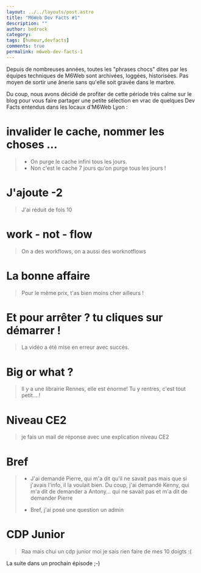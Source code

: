 ```yaml
---
layout: ../../layouts/post.astro
title: "M6Web Dev Facts #1"
description: ""
author: bedrock
category: 
tags: [humour,devfacts]
comments: true  
permalink: m6web-dev-facts-1
---
```


Depuis de nombreuses années, toutes les "phrases chocs" dites par les équipes techniques de M6Web sont archivées, loggées, historisées. Pas moyen de sortir une ânerie sans qu'elle soit gravée dans le marbre.

Du coup, nous avons décidé de profiter de cette période très calme sur le blog pour vous faire partager une petite sélection en vrac de quelques Dev Facts entendus dans les locaux d'M6Web Lyon :


# invalider le cache, nommer les choses ...

> - On purge le cache infini tous les jours.  
>  - Non c'est le cache 7 jours qu'on purge tous les jours !


# J'ajoute -2

> J'ai réduit de fois 10


# work - not - flow

> On a des workflows, on a aussi des worknotflows

# La bonne affaire

> Pour le même prix, t'as bien moins cher ailleurs !


# Et pour arrêter ? tu cliques sur démarrer !

> La vidéo a été mise en erreur avec succès.


# Big or what ?

> Il y a une librairie Rennes, elle est énorme! Tu y rentres, c'est tout petit... !


# Niveau CE2

> je fais un mail de réponse avec une explication niveau CE2


# Bref

> - J'ai demandé Pierre, qui m'a dit qu'il ne savait pas mais que si j'avais l'info, il la voulait bien. Du coup, j'ai demandé Kenny, qui m'a dit de demander a Antony... qui ne savait pas et m'a dit de demander Pierre  
>   
>  - Bref, j'ai posé une question un admin

# CDP Junior

> Raa mais chui un cdp junior moi je sais rien faire de mes 10 doigts :(



La suite dans un prochain épisode ;-)



